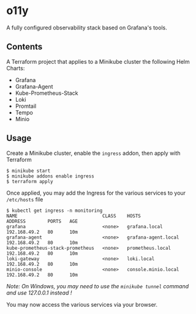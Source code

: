 # o11y
A fully configured observability stack based on Grafana's tools.

## Contents

A Terraform project that applies to a Minikube cluster the following Helm Charts:
  - Grafana
  - Grafana-Agent
  - Kube-Prometheus-Stack
  - Loki
  - Promtail
  - Tempo
  - Minio


## Usage

Create a Minikube cluster, enable the `ingress` addon, then apply with Terraform

```
$ minikube start
$ minikube addons enable ingress
$ terraform apply
```

Once applied, you may add the Ingress for the various services to your `/etc/hosts` file

```
$ kubectl get ingress -n monitoring
NAME                               CLASS    HOSTS                 ADDRESS        PORTS   AGE
grafana                            <none>   grafana.local         192.168.49.2   80      10m
grafana-agent                      <none>   grafana-agent.local   192.168.49.2   80      10m
kube-prometheus-stack-prometheus   <none>   prometheus.local      192.168.49.2   80      10m
loki-gateway                       <none>   loki.local            192.168.49.2   80      10m
minio-console                      <none>   console.minio.local   192.168.49.2   80      10m
```

*Note: On Windows, you may need to use the `minikube tunnel` command and use 127.0.0.1 instead !*

You may now access the various services via your browser.

